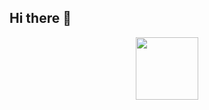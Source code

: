 ## Hi there 👋

<div id="header" align="center">
  <img src="https://i.giphy.com/media/v1.Y2lkPTc5MGI3NjExeHR2ejVyZmtyeHJsM3M3Mm5xc2N3N2NydzZ0YmhtZHJ5OXNkanphZiZlcD12MV9pbnRlcm5hbF9naWZfYnlfaWQmY3Q9Zw/Mb9dQnfZXSBYMhU2Nv/giphy.gif" width="100"/>
</div>


<!--
**iraphaelfernandes/iraphaelfernandes** is a ✨ _special_ ✨ repository because its `README.md` (this file) appears on your GitHub profile.

Here are some ideas to get you started:

- 🔭 I’m currently working on ...
- 🌱 I’m currently learning ...
- 👯 I’m looking to collaborate on ...
- 🤔 I’m looking for help with ...
- 💬 Ask me about ...
- 📫 How to reach me: ...
- 😄 Pronouns: ...
- ⚡ Fun fact: ...
-->
